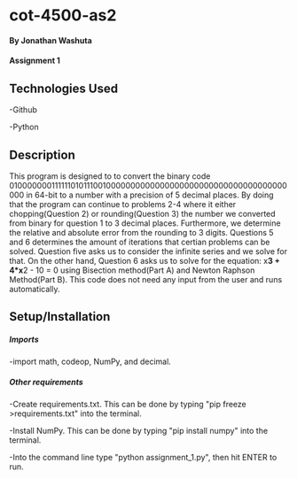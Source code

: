 # cot-4500-as2

#### By **Jonathan Washuta**

#### Assignment 1

## Technologies Used

-Github

-Python

## Description

This program is designed to to convert the binary code 0100000001111110101110010000000000000000000000000000000000000000 in 64-bit to a number with a precision of 5 decimal places. By doing that the program can continue to problems 2-4 where it either chopping(Question 2) or rounding(Question 3) the number we converted from binary for question 1 to 3 decimal places. Furthermore, we determine the relative and absolute error from the rounding to 3 digits. Questions 5 and 6 determines the amount of iterations that certian problems can be solved. Question five asks us to consider the infinite series and we solve for that. On the other hand, Question 6 asks us to solve for the equation: x**3 + 4*x**2 - 10 = 0 using Bisection method(Part A) and Newton Raphson Method(Part B). This code does not need any input from the user and runs automatically.

## Setup/Installation
##### Imports
-import math, codeop, NumPy, and decimal.

##### Other requirements
-Create requirements.txt. This can be done by typing "pip freeze >requirements.txt" into the terminal.

-Install NumPy. This can be done by typing "pip install numpy" into the terminal.

-Into the command line type
"python assignment_1.py", then hit ENTER to run.
